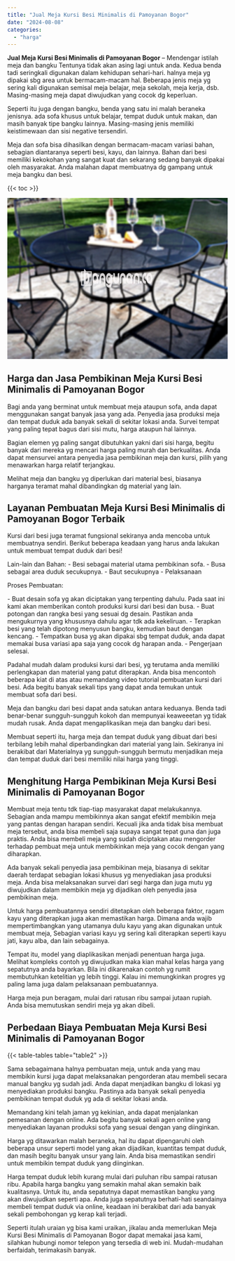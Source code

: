 ```yaml
---
title: "Jual Meja Kursi Besi Minimalis di Pamoyanan Bogor"
date: "2024-08-08"
categories: 
  - "harga"
---
```


**Jual Meja Kursi Besi Minimalis di Pamoyanan Bogor** – Mendengar istilah meja dan bangku Tentunya tidak akan asing lagi untuk anda. Kedua benda tadi seringkali digunakan dalam kehidupan sehari-hari. halnya meja yg dipakai sbg area untuk bermacam-macam hal. Beberapa jenis meja yg sering kali digunakan semisal meja belajar, meja sekolah, meja kerja, dsb. Masing-masing meja dapat diwujudkan yang cocok dg keperluan.

Seperti itu juga dengan bangku, benda yang satu ini malah beraneka jenisnya. ada sofa khusus untuk belajar, tempat duduk untuk makan, dan masih banyak tipe bangku lainnya. Masing-masing jenis memiliki keistimewaan dan sisi negative tersendiri.

Meja dan sofa bisa dihasilkan dengan bermacam-macam variasi bahan, sebagian diantaranya seperti besi, kayu, dan lainnya. Bahan dari besi memiliki kekokohan yang sangat kuat dan sekarang sedang banyak dipakai oleh masyarakat. Anda malahan dapat membuatnya dg gampang untuk meja bangku dan besi.

{{< toc >}}

![Jual Meja Kursi Besi Minimalis di Pamoyanan Bogor](/images/jual-meja-besi-murah27.png)

## Harga dan Jasa Pembikinan Meja Kursi Besi Minimalis di Pamoyanan Bogor

Bagi anda yang berminat untuk membuat meja ataupun sofa, anda dapat menggunakan sangat banyak jasa yang ada. Penyedia jasa produksi meja dan tempat duduk ada banyak sekali di sekitar lokasi anda. Survei tempat yang paling tepat bagus dari sisi mutu, harga ataupun hal lainnya.

Bagian elemen yg paling sangat dibutuhkan yakni dari sisi harga, begitu banyak dari mereka yg mencari harga paling murah dan berkualitas. Anda dapat mensurvei antara penyedia jasa pembikinan meja dan kursi, pilih yang menawarkan harga relatif terjangkau.

Melihat meja dan bangku yg diperlukan dari material besi, biasanya harganya teramat mahal dibandingkan dg material yang lain.

## Layanan Pembuatan Meja Kursi Besi Minimalis di Pamoyanan Bogor Terbaik

Kursi dari besi juga teramat fungsional sekiranya anda mencoba untuk membuatnya sendiri. Berikut beberapa keadaan yang harus anda lakukan untuk membuat tempat duduk dari besi!

Lain-lain dan Bahan: - Besi sebagai material utama pembikinan sofa. - Busa sebagai area duduk secukupnya. - Baut secukupnya - Pelaksanaan

Proses Pembuatan:

\- Buat desain sofa yg akan diciptakan yang terpenting dahulu. Pada saat ini kami akan memberikan contoh produksi kursi dari besi dan busa. - Buat potongan dan rangka besi yang sesuai dg desain. Pastikan anda mengukurnya yang khususnya dahulu agar tdk ada kekeliruan. - Terapkan besi yang telah dipotong menyusun bangku, kemudian baut dengan kencang. - Tempatkan busa yg akan dipakai sbg tempat duduk, anda dapat memakai busa variasi apa saja yang cocok dg harapan anda. - Pengerjaan selesai.

Padahal mudah dalam produksi kursi dari besi, yg terutama anda memiliki perlengkapan dan material yang patut diterapkan. Anda bisa mencontoh beberapa kiat di atas atau memandang video tutorial pembuatan kursi dari besi. Ada begitu banyak sekali tips yang dapat anda temukan untuk membuat sofa dari besi.

Meja dan bangku dari besi dapat anda satukan antara keduanya. Benda tadi benar-benar sungguh-sungguh kokoh dan mempunyai keaweeetan yg tidak mudah rusak. Anda dapat mengaplikasikan meja dan bangku dari besi.

Membuat seperti itu, harga meja dan tempat duduk yang dibuat dari besi terbilang lebih mahal diperbandingkan dari material yang lain. Sekiranya ini berakibat dari Materialnya yg sungguh-sungguh bermutu menjadikan meja dan tempat duduk dari besi memiliki nilai harga yang tinggi.

## Menghitung Harga Pembikinan Meja Kursi Besi Minimalis di Pamoyanan Bogor

Membuat meja tentu tdk tiap-tiap masyarakat dapat melakukannya. Sebagian anda mampu membikinnya akan sangat efektif membikin meja yang pantas dengan harapan sendiri. Kecuali jika anda tidak bisa membuat meja tersebut, anda bisa membeli saja supaya sangat tepat guna dan juga praktis. Anda bisa membeli meja yang sudah diciptakan atau mengorder terhadap pembuat meja untuk membikinkan meja yang cocok dengan yang diharapkan.

Ada banyak sekali penyedia jasa pembikinan meja, biasanya di sekitar daerah terdapat sebagian lokasi khusus yg menyediakan jasa produksi meja. Anda bisa melaksanakan survei dari segi harga dan juga mutu yg diwujudkan dalam membikin meja yg dijadikan oleh penyedia jasa pembikinan meja.

Untuk harga pembuatannya sendiri ditetapkan oleh beberapa faktor, ragam kayu yang diterapkan juga akan memastikan harga. Dimana anda wajib mempertimbangkan yang utamanya dulu kayu yang akan digunakan untuk membuat meja, Sebagian variasi kayu yg sering kali diterapkan seperti kayu jati, kayu alba, dan lain sebagainya.

Tempat itu, model yang diaplikasikan menjadi penentuan harga juga. Melihat kompleks contoh yg diwujudkan maka kian mahal kelas harga yang sepatutnya anda bayarkan. Bila ini dikarenakan contoh yg rumit membutuhkan ketelitian yg lebih tinggi. Kalau ini memungkinkan progres yg paling lama juga dalam pelaksanaan pembuatannya.

Harga meja pun beragam, mulai dari ratusan ribu sampai jutaan rupiah. Anda bisa memutuskan sendiri meja yg akan dibeli.

## Perbedaan Biaya Pembuatan Meja Kursi Besi Minimalis di Pamoyanan Bogor

{{< table-tables table="table2" >}}

Sama sebagaimana halnya pembuatan meja, untuk anda yang mau membikin kursi juga dapat melaksanakan pengorderan atau membeli secara manual bangku yg sudah jadi. Anda dapat menjadikan bangku di lokasi yg menyediakan produksi bangku. Pastinya ada banyak sekali penyedia pembikinan tempat duduk yg ada di sekitar lokasi anda.

Memandang kini telah jaman yg kekinian, anda dapat menjalankan pemesanan dengan online. Ada begitu banyak sekali agen online yang menyediakan layanan produksi sofa yang sesuai dengan yang diinginkan.

Harga yg ditawarkan malah beraneka, hal itu dapat dipengaruhi oleh beberapa unsur seperti model yang akan dijadikan, kuantitas tempat duduk, dan masih begitu banyak unsur yang lain. Anda bisa memastikan sendiri untuk membikin tempat duduk yang diinginkan.

Harga tempat duduk lebih kurang mulai dari puluhan ribu sampai ratusan ribu. Apabila harga bangku yang semakin mahal akan semakin baik kualitasnya. Untuk itu, anda sepatutnya dapat memastikan bangku yang akan diwujudkan seperti apa. Anda juga sepatutnya berhati-hati seandainya membeli tempat duduk via online, keadaan ini berakibat dari ada banyak sekali pembohongan yg kerap kali terjadi.

Seperti itulah uraian yg bisa kami uraikan, jikalau anda memerlukan Meja Kursi Besi Minimalis di Pamoyanan Bogor dapat memakai jasa kami, silahkan hubungi nomor telepon yang tersedia di web ini. Mudah-mudahan berfaidah, terimakasih banyak.
